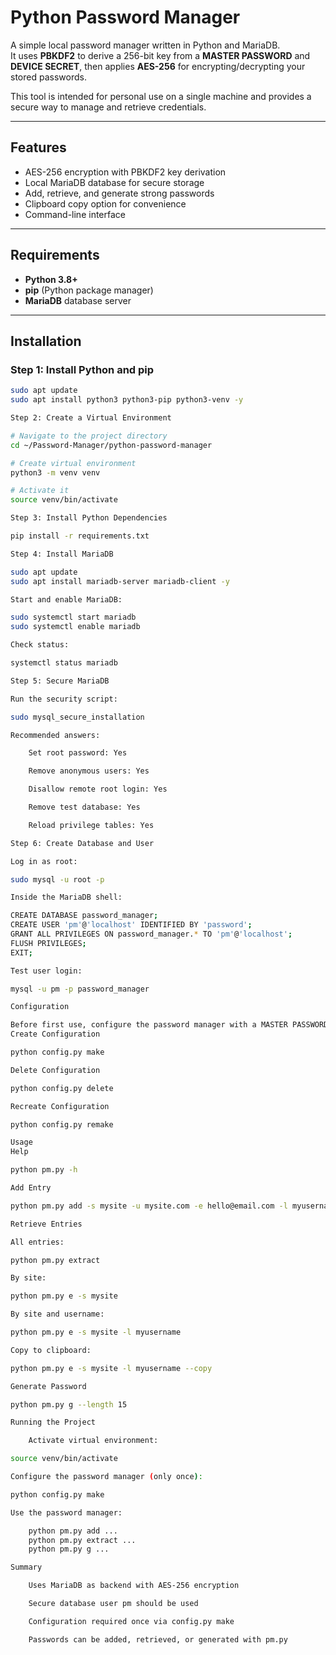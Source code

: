 # Python Password Manager

A simple local password manager written in Python and MariaDB.  
It uses **PBKDF2** to derive a 256-bit key from a **MASTER PASSWORD** and **DEVICE SECRET**, then applies **AES-256** for encrypting/decrypting your stored passwords.  

This tool is intended for personal use on a single machine and provides a secure way to manage and retrieve credentials.  

---

## Features
- AES-256 encryption with PBKDF2 key derivation  
- Local MariaDB database for secure storage  
- Add, retrieve, and generate strong passwords  
- Clipboard copy option for convenience  
- Command-line interface  

---

## Requirements
- **Python 3.8+**  
- **pip** (Python package manager)  
- **MariaDB** database server  

---

## Installation

### Step 1: Install Python and pip
```bash
sudo apt update
sudo apt install python3 python3-pip python3-venv -y

Step 2: Create a Virtual Environment

# Navigate to the project directory
cd ~/Password-Manager/python-password-manager

# Create virtual environment
python3 -m venv venv

# Activate it
source venv/bin/activate

Step 3: Install Python Dependencies

pip install -r requirements.txt

Step 4: Install MariaDB

sudo apt update
sudo apt install mariadb-server mariadb-client -y

Start and enable MariaDB:

sudo systemctl start mariadb
sudo systemctl enable mariadb

Check status:

systemctl status mariadb

Step 5: Secure MariaDB

Run the security script:

sudo mysql_secure_installation

Recommended answers:

    Set root password: Yes

    Remove anonymous users: Yes

    Disallow remote root login: Yes

    Remove test database: Yes

    Reload privilege tables: Yes

Step 6: Create Database and User

Log in as root:

sudo mysql -u root -p

Inside the MariaDB shell:

CREATE DATABASE password_manager;
CREATE USER 'pm'@'localhost' IDENTIFIED BY 'password';
GRANT ALL PRIVILEGES ON password_manager.* TO 'pm'@'localhost';
FLUSH PRIVILEGES;
EXIT;

Test user login:

mysql -u pm -p password_manager

Configuration

Before first use, configure the password manager with a MASTER PASSWORD.
Create Configuration

python config.py make

Delete Configuration

python config.py delete

Recreate Configuration

python config.py remake

Usage
Help

python pm.py -h

Add Entry

python pm.py add -s mysite -u mysite.com -e hello@email.com -l myusername

Retrieve Entries

All entries:

python pm.py extract

By site:

python pm.py e -s mysite

By site and username:

python pm.py e -s mysite -l myusername

Copy to clipboard:

python pm.py e -s mysite -l myusername --copy

Generate Password

python pm.py g --length 15

Running the Project

    Activate virtual environment:

source venv/bin/activate

Configure the password manager (only once):

python config.py make

Use the password manager:

    python pm.py add ...
    python pm.py extract ...
    python pm.py g ...

Summary

    Uses MariaDB as backend with AES-256 encryption

    Secure database user pm should be used

    Configuration required once via config.py make

    Passwords can be added, retrieved, or generated with pm.py
